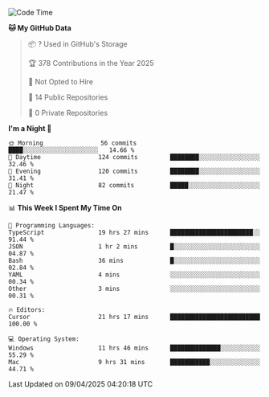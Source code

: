 <!--START_SECTION:waka-->
![Code Time](http://img.shields.io/badge/Code%20Time-6%2C868%20hrs%2026%20mins-blue)

**🐱 My GitHub Data** 

> 📦 ? Used in GitHub's Storage 
 > 
> 🏆 378 Contributions in the Year 2025
 > 
> 🚫 Not Opted to Hire
 > 
> 📜 14 Public Repositories 
 > 
> 🔑 0 Private Repositories 
 > 
**I'm a Night 🦉** 

```text
🌞 Morning                56 commits          ████░░░░░░░░░░░░░░░░░░░░░   14.66 % 
🌆 Daytime                124 commits         ████████░░░░░░░░░░░░░░░░░   32.46 % 
🌃 Evening                120 commits         ████████░░░░░░░░░░░░░░░░░   31.41 % 
🌙 Night                  82 commits          █████░░░░░░░░░░░░░░░░░░░░   21.47 % 
```


📊 **This Week I Spent My Time On** 

```text
💬 Programming Languages: 
TypeScript               19 hrs 27 mins      ███████████████████████░░   91.44 % 
JSON                     1 hr 2 mins         █░░░░░░░░░░░░░░░░░░░░░░░░   04.87 % 
Bash                     36 mins             █░░░░░░░░░░░░░░░░░░░░░░░░   02.84 % 
YAML                     4 mins              ░░░░░░░░░░░░░░░░░░░░░░░░░   00.34 % 
Other                    3 mins              ░░░░░░░░░░░░░░░░░░░░░░░░░   00.31 % 

🔥 Editors: 
Cursor                   21 hrs 17 mins      █████████████████████████   100.00 % 

💻 Operating System: 
Windows                  11 hrs 46 mins      ██████████████░░░░░░░░░░░   55.29 % 
Mac                      9 hrs 31 mins       ███████████░░░░░░░░░░░░░░   44.71 % 
```


 Last Updated on 09/04/2025 04:20:18 UTC
<!--END_SECTION:waka-->

